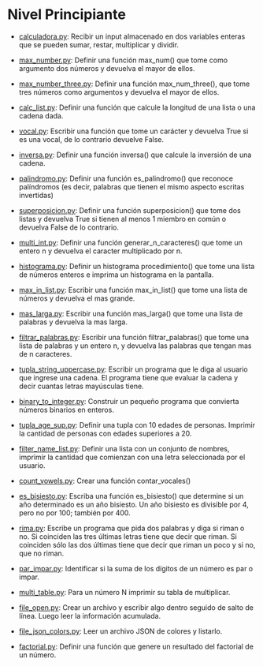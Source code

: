 # Nivel Principiante
- [calculadora.py](calculadora.py): Recibir un input almacenado en dos variables enteras que se pueden sumar, restar, multiplicar y dividir. 


- [max_number.py](max_number.py): Definir una función max_num() que tome como argumento dos números y devuelva el mayor de ellos. 


- [max_number_three.py](max_number_three.py): Definir una función max_num_three(), que tome tres números como argumentos y devuelva el mayor de ellos.


- [calc_list.py](calc_list.py): Definir una función que calcule la longitud de una lista o una cadena dada. 


- [vocal.py](vocal.py): Escribir una función que tome un carácter y devuelva True si es una vocal, de lo contrario devuelve False. 


- [inversa.py](inversa.py): Definir una función inversa() que calcule la inversión de una cadena. 


- [palindromo.py](palindromo.py): Definir una función es_palindromo() que reconoce palíndromos (es decir, palabras que tienen el mismo aspecto escritas invertidas) 


- [superposicion.py](superposicion.py): Definir una función superposicion() que tome dos listas y devuelva True si tienen al menos 1 miembro en común o devuelva False de lo contrario.


- [multi_int.py](multi_int.py): Definir una función generar_n_caracteres() que tome un entero n y devuelva el caracter multiplicado por n.


- [histograma.py](histograma.py): Definir un histograma procedimiento() que tome una lista de números enteros e imprima un histograma en la pantalla.


- [max_in_list.py](max_in_list.py): Escribir una función max_in_list() que tome una lista de números y devuelva el mas grande.


- [mas_larga.py](mas_larga.py): Escribir una función mas_larga() que tome una lista de palabras y devuelva la mas larga.


- [filtrar_palabras.py](filtrar_palabras.py): Escribir una función filtrar_palabras() que tome una lista de palabras y un entero n, y devuelva las palabras que tengan mas de n caracteres.


- [tupla_string_uppercase.py](tupla_string_uppercase.py): Escribir un programa que le diga al usuario que ingrese una cadena. El programa tiene que evaluar la cadena y decir cuantas letras mayúsculas tiene.


- [binary_to_integer.py](binary_to_integer.py): Construir un pequeño programa que convierta números binarios en enteros.


- [tupla_age_sup.py](tupla_age_sup.py): Definir una tupla con 10 edades de personas. Imprimir la cantidad de personas con edades superiores a 20.


- [filter_name_list.py](filter_name_list.py): Definir una lista con un conjunto de nombres, imprimir la cantidad que comienzan con una letra seleccionada por el usuario.


- [count_vowels.py](count_vowels.py): Crear una función contar_vocales()


- [es_bisiesto.py](es_bisiesto.py): Escriba una función es_bisiesto() que determine si un año determinado es un año bisiesto. Un año bisiesto es divisible por 4, pero no por 100; también por 400.


- [rima.py](rima.py): Escribe un programa que pida dos palabras y diga si riman o no. Si coinciden las tres últimas letras tiene que decir que riman. Si coinciden sólo las dos últimas tiene que decir que riman un poco y si no, que no riman.


- [par_impar.py](par_impar.py): Identificar si la suma de los dígitos de un número es par o impar.


- [multi_table.py](multi_table.py): Para un número N imprimir su tabla de multiplicar.


- [file_open.py](file_open.py): Crear un archivo y escribir algo dentro seguido de salto de línea. Luego leer la información acumulada.


- [file_json_colors.py](file_json_colors.py): Leer un archivo JSON de colores y listarlo.


- [factorial.py](factorial.py): Definir una función que genere un resultado del factorial de un número.